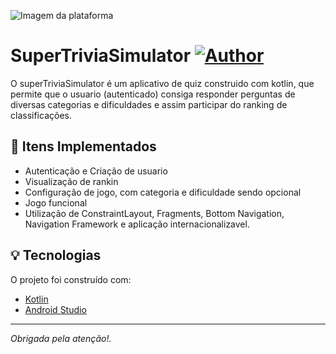 ![Imagem da plataforma](https://i.imgur.com/4XVPyhb.jpg)

# SuperTriviaSimulator [![Author](https://img.shields.io/badge/author-anapaullamb-7225d0?style=flat-square)](https://github.com/anapaullamb)

O superTriviaSimulator é um aplicativo de quiz construido com kotlin, que permite que o usuario (autenticado) consiga responder perguntas de diversas categorias e dificuldades e assim participar do ranking de classificações.
## :page_with_curl: Itens Implementados

  - Autenticação e Criação de usuario
  - Visualização de rankin
  - Configuração de jogo, com categoria e dificuldade sendo opcional
  - Jogo funcional
  - Utilização de ConstraintLayout, Fragments, Bottom Navigation, Navigation Framework e aplicação internacionalizavel.
  

## :bulb: Tecnologias

O projeto foi construído com:

- [Kotlin](https://kotlinlang.org)
- [Android Studio](https://developer.android.com/studio)

---
_Obrigada pela atenção!._
